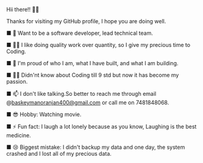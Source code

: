 Hii there!! 👋👋

Thanks for visiting my GitHub profile, I hope you are doing well.

■ 🔭 Want to be a software developer, lead technical team.

■ 🕵️‍♀️ I like doing quality work over quantity, so I give my precious time to Coding.

■ 🧸 I'm proud of who I am, what I have built, and what I am building.

■ 🧑‍💻 Didn'nt know about Coding till 9 std but now it has become my passion.

■ 📫 I don't like talking.So better to reach me through email @baskeymanoranjan400@gmail.com or call me on 7481848068.

■ 😎 Hobby: Watching movie.

■ ⚡ Fun fact: I laugh a lot lonely because as you know, Laughing is the best medicine.

■ 😢 Biggest mistake: I didn't backup my data and one day, the system crashed and I lost all of my precious data.
